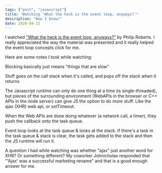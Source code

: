 ```yaml
---
tags: ["post", "javascript"]
title: "Watching 'What the heck is the event loop, anyways?'"
description: "Now I know!"
date: 2020-04-21
---
```


I watched ["What the heck is the event loop, anyways?"](https://www.youtube.com/watch?v=8aGhZQkoFbQ) by Philip Roberts. I really appreciated the way the material was presented and it really helped the event loop concepts click for me.

Here are some notes I took while watching: 

Blocking basically just means "things that are slow"

Stuff goes on the call stack when it's called, and pops off the stack when it returns

The Javascript runtime can only do one thing at a time (is single-threaded), but pieces of the surrounding environment (WebAPIs in the browser or C++ APIs in the node server) can give JS the option to do more stuff. Like the ajax (XHR) web api, or setTimeout. 

When the Web APIs are done doing whatever (a network call, a timer), they push the callback onto the task queue. 

Event loop looks at the task queue & looks at the stack. If there's a task in the task queue & stack is clear, the task gets added to the stack and then the JS runtime will run it.

A question I had while watching was whether "ajax" just another word for XHR? Or something different? My coworker Johnicholas responded that "'Ajax' was a successful marketing rename" and that is a good enough answer for me.